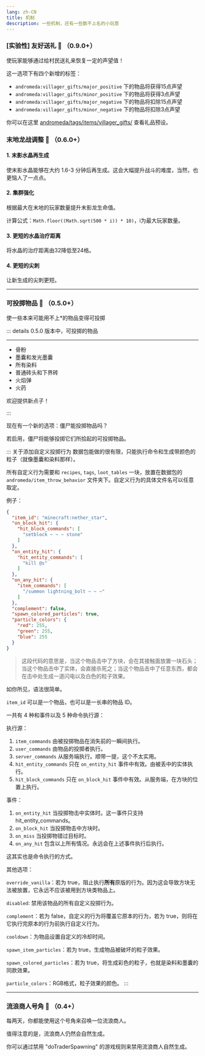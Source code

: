 ```yaml
---
lang: zh-CN
title: 机制
description: 一些机制，还有一些数不上名的小玩意
---
```


### [实验性] 友好送礼 🎁 （0.9.0+）

使玩家能够通过给村民送礼来恢复一定的声望值！

这一选项下有四个新增的标签：
* `andromeda:villager_gifts/major_positive` 下的物品将获得15点声望
* `andromeda:villager_gifts/minor_positive` 下的物品将获得3点声望
* `andromeda:villager_gifts/major_negative` 下的物品将扣除15点声望
* `andromeda:villager_gifts/minor_negative` 下的物品将扣除3点声望

你可以在这里 [andromeda/tags/items/villager_gifts/](https://github.com/melontini/andromeda/tree/1.19-fabric/src/main/resources/data/andromeda/tags/items/villager_gifts) 查看礼品预设。

### 末地龙战调整 🐉 （0.6.0+）

#### 1. 末影水晶再生成

使末影水晶能够在大约 1.6-3 分钟后再生成。这会大幅提升战斗的难度，当然，也更恼人了一点点。

#### 2. 集群强化

根据最大在末地的玩家数量提升末影龙生命值。

计算公式：`Math.floor((Math.sqrt(500 * i)) * 10)`，i为最大玩家数量。

#### 3. 更短的水晶治疗距离

将水晶的治疗距离由32降低至24格。

#### 4. 更短的尖刺

让新生成的尖刺更短。

***
### 可投掷物品 🥏 （0.5.0+）

使一些本来可能用不上*的物品变得可投掷

::: details 0.5.0 版本中，可投掷的物品

***

* 骨粉
* 墨囊和发光墨囊
* 所有染料
* 普通砖头和下界砖
* 火焰弹
* 火药

欢迎提供新点子！

:::

现在有一个新的选项：僵尸能投掷物品吗？

若启用，僵尸将能够投掷它们所拾起的可投掷物品。

::: 关于添加自定义投掷行为
数据包能做的很有限，只能执行命令和生成带颜色的粒子（就像墨囊和染料那样）。

所有自定义行为需要和 `recipes`, `tags`, `loot_tables` 一块，放置在数据包的 `andromeda/item_throw_behavior` 文件夹下。自定义行为的具体文件名可以任意取定。

例子：

```json
{
  "item_id": "minecraft:nether_star",
  "on_block_hit": {
    "hit_block_commands": [
      "setblock ~ ~ ~ stone"
    ]
  },
  "on_entity_hit": {
    "hit_entity_commands": [
      "kill @s"
    ]
  },
  "on_any_hit": {
    "item_commands": [
      "/summon lightning_bolt ~ ~ ~"
    ]
  },
  "complement": false,
  "spawn_colored_particles": true,
  "particle_colors": {
    "red": 255,
    "green": 255,
    "blue": 255
  }
}
```
> 这段代码的意思是，当这个物品击中了方块，会在其接触面放置一块石头；当这个物品击中了实体，会直接杀死之；当这个物品击中了任意东西，都会在击中处生成一道闪电以及白色的粒子效果。

如你所见，语法很简单。

`item_id` 可以是一个物品，也可以是一长串的物品 ID。

一共有 4 种和事件以及 5 种命令执行源：

执行源：

1. `item_commands` 由被投掷物品在消失前的一瞬间执行。
2. `user_commands` 由物品的投掷者执行。
3. `server_commands` 从服务端执行。顺带一提，这个不太实用。
4. `hit_entity_commands` 只在 `on_entity_hit` 事件中有效。由被丢中的实体执行。
5. `hit_block_commands` 只在 `on_block_hit` 事件中有效。从服务端，在方块的位置上执行。

事件：

1. `on_entity_hit` 当投掷物击中实体时。这一事件只支持 hit_entity_commands。
2. `on_block_hit` 当投掷物击中方块时。
3. `on_miss` 当投掷物错过目标时。
4. `on_any_hit` 包含以上所有情况。永远会在上述事件执行后执行。

这其实也是命令执行的方式。

其他选项：

`override_vanilla`：若为 true，阻止执行**所有**原版的行为。因为这会导致方块无法被放置，它永远不应该被用到方块类物品上。

`disabled`: 禁用该物品的所有自定义投掷行为。

`complement`：若为 false，自定义的行为将覆盖它原本的行为，若为 true，则将在它执行完原本的行为前执行自定义行为。

`cooldown`：为物品设置自定义的冷却时间。

`spawn_item_particles`：若为 true，生成物品被破坏的粒子效果。

`spawn_colored_particles`：若为 true，将生成彩色的粒子，也就是染料和墨囊的同款效果。

`particle_colors`：RGB格式，粒子效果的颜色。
:::

***
### 流浪商人号角 🐐 （0.4+）

每两天，你都能使用这个号角来召唤一位流浪商人。

值得注意的是，流浪商人仍然会自然生成。

你可以通过禁用 \"doTraderSpawning\" 的游戏规则来禁用流浪商人自然生成。


